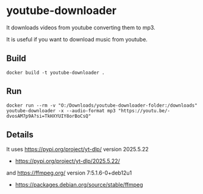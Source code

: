 # youtube-downloader

It downloads videos from youtube converting them to mp3.

It is useful if you want to download music from youtube.


## Build
```commandline
docker build -t youtube-downloader .
```

## Run
```commandline
docker run --rm -v "O:/Downloads/youtube-downloader-folder:/downloads" youtube-downloader -x --audio-format mp3 "https://youtu.be/-dvosAM7p9A?si=TkHXYUIY8orBoCsQ"
```

## Details

It uses https://pypi.org/project/yt-dlp/ version 2025.5.22
- https://pypi.org/project/yt-dlp/2025.5.22/


and
https://ffmpeg.org/ version 7:5.1.6-0+deb12u1
- https://packages.debian.org/source/stable/ffmpeg